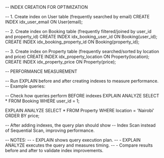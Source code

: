 
-- INDEX CREATION FOR OPTIMIZATION


-- 1. Create index on User table (frequently searched by email)
CREATE INDEX idx_user_email ON User(email);

-- 2. Create index on Booking table (frequently filtered/joined by user_id and property_id)
CREATE INDEX idx_booking_user_id ON Booking(user_id);
CREATE INDEX idx_booking_property_id ON Booking(property_id);

-- 3. Create index on Property table (frequently searched/sorted by location and price)
CREATE INDEX idx_property_location ON Property(location);
CREATE INDEX idx_property_price ON Property(price);


-- PERFORMANCE MEASUREMENT

-- Run EXPLAIN before and after creating indexes to measure performance.
-- Example queries:

-- Check how queries perform BEFORE indexes
EXPLAIN ANALYZE
SELECT * 
FROM Booking 
WHERE user_id = 1;

EXPLAIN ANALYZE
SELECT * 
FROM Property 
WHERE location = 'Nairobi'
ORDER BY price;

-- After adding indexes, the query plan should show
-- Index Scan instead of Sequential Scan, improving performance.


-- NOTES:
-- - EXPLAIN shows query execution plan.
-- - EXPLAIN ANALYZE executes the query and measures timing.
-- - Compare results before and after to validate index improvements.
